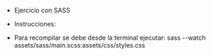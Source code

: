 * Ejercicio con SASS

* Instrucciones:

* Para recompilar se debe desde la terminal ejecutar: sass --watch assets/sass/main.scss:assets/css/styles.css
